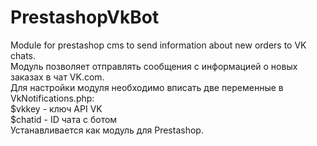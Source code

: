 # PrestashopVkBot
 Module for prestashop cms to send information about new orders to VK chats.<br>
Модуль позволяет отправлять сообщения c информацией о новых заказах в чат VK.com.<br>
Для настройки модуля необходимо вписать две переменные в VkNotifications.php:<br>
$vkkey - ключ API VK <br>
$chatid - ID чата с ботом<br>
Устанавливается как модуль для Prestashop.<br>